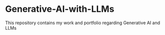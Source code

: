 # Generative-AI-with-LLMs
This repository contains my work and portfolio regarding Generative AI and LLMs
